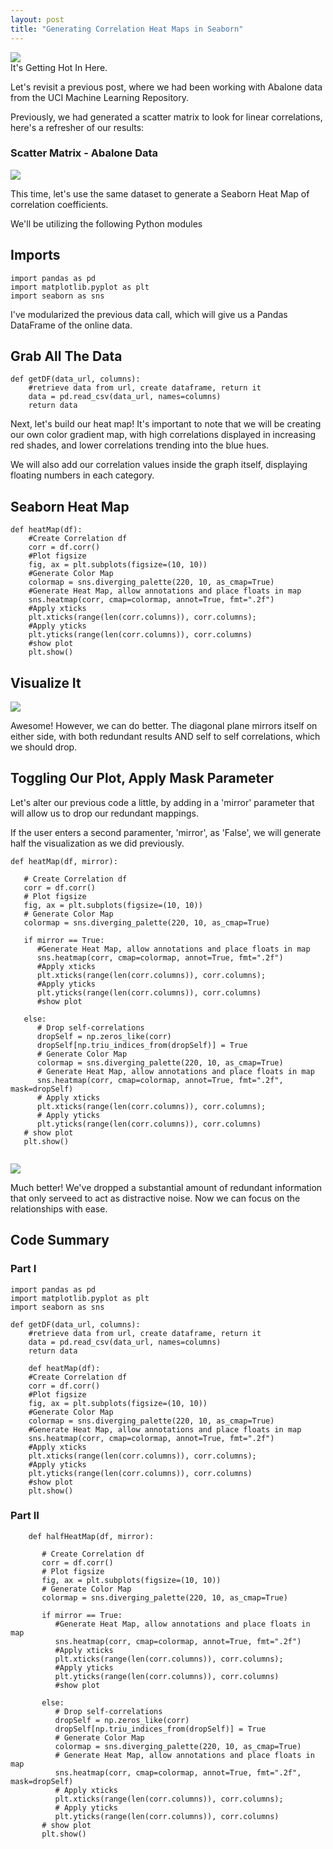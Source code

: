 ```yaml
---
layout: post
title: "Generating Correlation Heat Maps in Seaborn"
---
```


<img src="/Images/Abalone/i-dd907cad8c11afeb35cfaa3cde3ecaf5-xkcd.png" class="inline"/><br>
It's Getting Hot In Here. 

Let's revisit a previous post, where we had been working with Abalone data from the UCI Machine Learning Repository.

Previously, we had generated a scatter matrix to look for linear correlations, here's a refresher of our results:

### Scatter Matrix - Abalone Data
<img src="/Images/Abalone_scatter.png" class="inline"/><br>

This time, let's use the same dataset to generate a Seaborn Heat Map of correlation coefficients.

We'll be utilizing the following Python modules

## Imports
```Python3
import pandas as pd
import matplotlib.pyplot as plt
import seaborn as sns
```

I've modularized the previous data call, which will give us a Pandas DataFrame of the online data.

## Grab All The Data

```Python3
def getDF(data_url, columns):
    #retrieve data from url, create dataframe, return it
    data = pd.read_csv(data_url, names=columns)
    return data
```

Next, let's build our heat map! It's important to note that we will be creating our own color gradient map, with high correlations displayed in increasing red shades, and lower correlations trending into the blue hues.

We will also add our correlation values inside the graph itself, displaying floating numbers in each category.

## Seaborn Heat Map

```Python3
def heatMap(df):
    #Create Correlation df
    corr = df.corr()
    #Plot figsize
    fig, ax = plt.subplots(figsize=(10, 10))
    #Generate Color Map
    colormap = sns.diverging_palette(220, 10, as_cmap=True)
    #Generate Heat Map, allow annotations and place floats in map
    sns.heatmap(corr, cmap=colormap, annot=True, fmt=".2f")
    #Apply xticks
    plt.xticks(range(len(corr.columns)), corr.columns);
    #Apply yticks
    plt.yticks(range(len(corr.columns)), corr.columns)
    #show plot
    plt.show()
```

## Visualize It
<img src="/Images/Abalone/heatmap.png" class="inline"/><br>

Awesome! However, we can do better. The diagonal plane mirrors itself on either side, with both redundant results AND self to self correlations, which we should drop.

## Toggling Our Plot, Apply Mask Parameter

Let's alter our previous code a little, by adding in a 'mirror' parameter that will allow us to drop our redundant mappings.

If the user enters a second paramenter, 'mirror', as 'False', we will generate half the visualization as we did previously. 

```Python3
def heatMap(df, mirror):

   # Create Correlation df
   corr = df.corr()
   # Plot figsize
   fig, ax = plt.subplots(figsize=(10, 10))
   # Generate Color Map
   colormap = sns.diverging_palette(220, 10, as_cmap=True)
   
   if mirror == True:
      #Generate Heat Map, allow annotations and place floats in map
      sns.heatmap(corr, cmap=colormap, annot=True, fmt=".2f")
      #Apply xticks
      plt.xticks(range(len(corr.columns)), corr.columns);
      #Apply yticks
      plt.yticks(range(len(corr.columns)), corr.columns)
      #show plot

   else:
      # Drop self-correlations
      dropSelf = np.zeros_like(corr)
      dropSelf[np.triu_indices_from(dropSelf)] = True
      # Generate Color Map
      colormap = sns.diverging_palette(220, 10, as_cmap=True)
      # Generate Heat Map, allow annotations and place floats in map
      sns.heatmap(corr, cmap=colormap, annot=True, fmt=".2f", mask=dropSelf)
      # Apply xticks
      plt.xticks(range(len(corr.columns)), corr.columns);
      # Apply yticks
      plt.yticks(range(len(corr.columns)), corr.columns)
   # show plot
   plt.show()
   
```
<img src="/Images/Abalone/halfheat.png" class="inline"/><br>

Much better! We've dropped a substantial amount of redundant information that only serveed to act as distractive noise. Now we can focus on the relationships with ease. 

## Code Summary
### Part I
```Python3
import pandas as pd
import matplotlib.pyplot as plt
import seaborn as sns

def getDF(data_url, columns):
    #retrieve data from url, create dataframe, return it
    data = pd.read_csv(data_url, names=columns)
    return data
    
    def heatMap(df):
    #Create Correlation df
    corr = df.corr()
    #Plot figsize
    fig, ax = plt.subplots(figsize=(10, 10))
    #Generate Color Map
    colormap = sns.diverging_palette(220, 10, as_cmap=True)
    #Generate Heat Map, allow annotations and place floats in map
    sns.heatmap(corr, cmap=colormap, annot=True, fmt=".2f")
    #Apply xticks
    plt.xticks(range(len(corr.columns)), corr.columns);
    #Apply yticks
    plt.yticks(range(len(corr.columns)), corr.columns)
    #show plot
    plt.show()
```

### Part II

```Python3
    def halfHeatMap(df, mirror):

       # Create Correlation df
       corr = df.corr()
       # Plot figsize
       fig, ax = plt.subplots(figsize=(10, 10))
       # Generate Color Map
       colormap = sns.diverging_palette(220, 10, as_cmap=True)

       if mirror == True:
          #Generate Heat Map, allow annotations and place floats in map
          sns.heatmap(corr, cmap=colormap, annot=True, fmt=".2f")
          #Apply xticks
          plt.xticks(range(len(corr.columns)), corr.columns);
          #Apply yticks
          plt.yticks(range(len(corr.columns)), corr.columns)
          #show plot

       else:
          # Drop self-correlations
          dropSelf = np.zeros_like(corr)
          dropSelf[np.triu_indices_from(dropSelf)] = True
          # Generate Color Map
          colormap = sns.diverging_palette(220, 10, as_cmap=True)
          # Generate Heat Map, allow annotations and place floats in map
          sns.heatmap(corr, cmap=colormap, annot=True, fmt=".2f", mask=dropSelf)
          # Apply xticks
          plt.xticks(range(len(corr.columns)), corr.columns);
          # Apply yticks
          plt.yticks(range(len(corr.columns)), corr.columns)
       # show plot
       plt.show()
   ```
